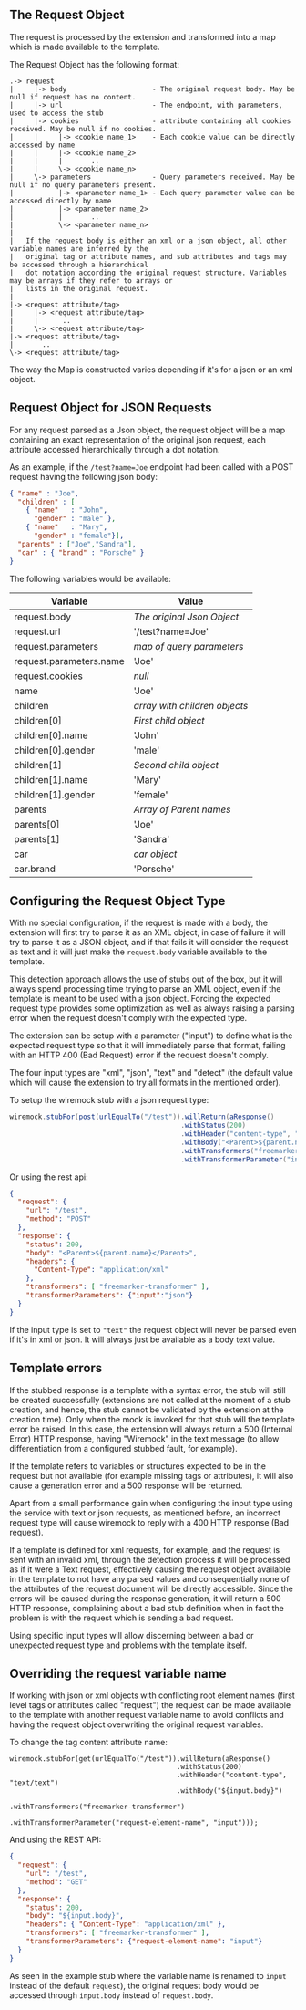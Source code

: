 ## The Request Object

The request is processed by the extension and transformed into a map which is made available to the template.

The Request Object has the following format:

```
.-> request
|     |-> body                     - The original request body. May be null if request has no content.
|     |-> url                      - The endpoint, with parameters, used to access the stub
|     |-> cookies                  - attribute containing all cookies received. May be null if no cookies.
|     |     |-> <cookie name_1>    - Each cookie value can be directly accessed by name
|     |     |-> <cookie name_2>
|     |     |       ..
|     |     \-> <cookie name_n>
|     \-> parameters               - Query parameters received. May be null if no query parameters present.
|           |-> <parameter name_1> - Each query parameter value can be accessed directly by name
|           |-> <parameter name_2>
|           |       ..
|           \-> <parameter name_n>
|
|   If the request body is either an xml or a json object, all other variable names are inferred by the
|   original tag or attribute names, and sub attributes and tags may be accessed through a hierarchical
|   dot notation according the original request structure. Variables may be arrays if they refer to arrays or
|   lists in the original request.
|
|-> <request attribute/tag>
|     |-> <request attribute/tag>
|     |      ..
|     \-> <request attribute/tag>
|-> <request attribute/tag>
|       ..
\-> <request attribute/tag>
```
The way the Map is constructed varies depending if it's for a json or an xml object.

## Request Object for JSON Requests

For any request parsed as a Json object, the request object will be a map containing an exact representation of the original json request, each attribute accessed hierarchically through a dot notation.

As an example, if the `/test?name=Joe` endpoint had been called with a POST request having the following json body:
```json
{ "name" : "Joe",
  "children" : [
    { "name"   : "John",
      "gender" : "male" },
    { "name"   : "Mary",
      "gender" : "female"}],
  "parents" : ["Joe","Sandra"],
  "car" : { "brand" : "Porsche" }
}
```
The following variables would be available:

Variable | Value
-------- | -----
request.body | _The original Json Object_
request.url | '/test?name=Joe'
request.parameters | _map of query parameters_
request.parameters.name | 'Joe'
request.cookies | _null_
name | 'Joe'
children | _array with children objects_
children[0] | _First child object_
children[0].name | 'John'
children[0].gender | 'male'
children[1] | _Second child object_
children[1].name | 'Mary'
children[1].gender | 'female'
parents | _Array of Parent names_
parents[0] | 'Joe'
parents[1] | 'Sandra'
car | _car object_
car.brand | 'Porsche'

## Configuring the Request Object Type

With no special configuration, if the request is made with a body, the extension will first try to parse it as an XML object, in case of failure it will try to parse it as a JSON object, and if that fails it will consider the request as text and it will just make the `request.body` variable available to the template.

This detection approach allows the use of stubs out of the box, but it will always spend processing time trying to parse an XML object, even if the template is meant to be used with a json object. Forcing the expected request type provides some optimization as well as always raising a parsing error when the request doesn't comply with the expected type.

The extension can be setup with a parameter ("input") to define what is the expected request type so that it will immediately parse that format, failing with an HTTP 400 (Bad Request) error if the request doesn't comply. 

The four input types are "xml", "json", "text" and "detect" (the default value which will cause the extension to try all formats in the mentioned order).

To setup the wiremock stub with a json request type:
 
```java
wiremock.stubFor(post(urlEqualTo("/test")).willReturn(aResponse()
                                          .withStatus(200)
                                          .withHeader("content-type", "application/xml")
                                          .withBody("<Parent>${parent.name}</Parent>")
                                          .withTransformers("freemarker-transformer")
                                          .withTransformerParameter("input", "json")));
```

Or using the rest api:

```json
{ 
  "request": {
    "url": "/test",
    "method": "POST"
  },
  "response": {
    "status": 200,
    "body": "<Parent>${parent.name}</Parent>",
    "headers": {
      "Content-Type": "application/xml"
    },
    "transformers": [ "freemarker-transformer" ],
    "transformerParameters": {"input":"json"}
  }
}
```

If the input type is set to `"text"` the request object will never be parsed even if it's in xml or json. It will always just be available as a body text value.

## Template errors 

If the stubbed response is a template with a syntax error, the stub will still be created successfully (extensions are not called at the moment of a stub creation, and hence, the stub cannot be validated by the extension at the creation time). Only when the mock is invoked for that stub will the template error be raised. In this case, the extension will always return a 500 (Internal Error) HTTP response, having "Wiremock" in the text message (to allow differentiation from a configured stubbed fault, for example).

If the template refers to variables or structures expected to be in the request but not available (for example missing tags or attributes), it will also cause a generation error and a 500 response will be returned.

Apart from a small performance gain when configuring the input type using the service with text or json requests, as mentioned before, an incorrect request type will cause wiremock to reply with a 400 HTTP response (Bad request).

If a template is defined for xml requests, for example, and the request is sent with an invalid xml, through the detection process it will be processed as if it were a Text request, effectively causing the request object available in the template to not have any parsed values and consequentially none of the attributes of the request document will be directly accessible. Since the errors will be caused during the response generation, it will return a 500 HTTP response, complaining about a bad stub definition when in fact  the problem is with the request which is sending a bad request.

Using specific input types will allow discerning between a bad or unexpected request type and problems with the template itself.

## Overriding the request variable name

If working with json or xml objects with conflicting root element names (first level tags or attributes called "request") the request can be made available to the template with another request variable name to avoid conflicts and having the request object overwriting the original request variables.

To change the tag content attribute name:

```
wiremock.stubFor(get(urlEqualTo("/test")).willReturn(aResponse()
                                         .withStatus(200)
                                         .withHeader("content-type", "text/text")
                                         .withBody("${input.body}")
                                         .withTransformers("freemarker-transformer")
                                         .withTransformerParameter("request-element-name", "input")));
```
And using the REST API:

```json
{
  "request": {
    "url": "/test",
    "method": "GET"
  },
  "response": {
    "status": 200,
    "body": "${input.body}",
    "headers": { "Content-Type": "application/xml" },
    "transformers": [ "freemarker-transformer" ],
    "transformerParameters": {"request-element-name": "input"}
  }
}
```

As seen in the example stub where the variable name is renamed to `input` instead of the default `request`), the original request body would be accessed through `input.body` instead of `request.body`.